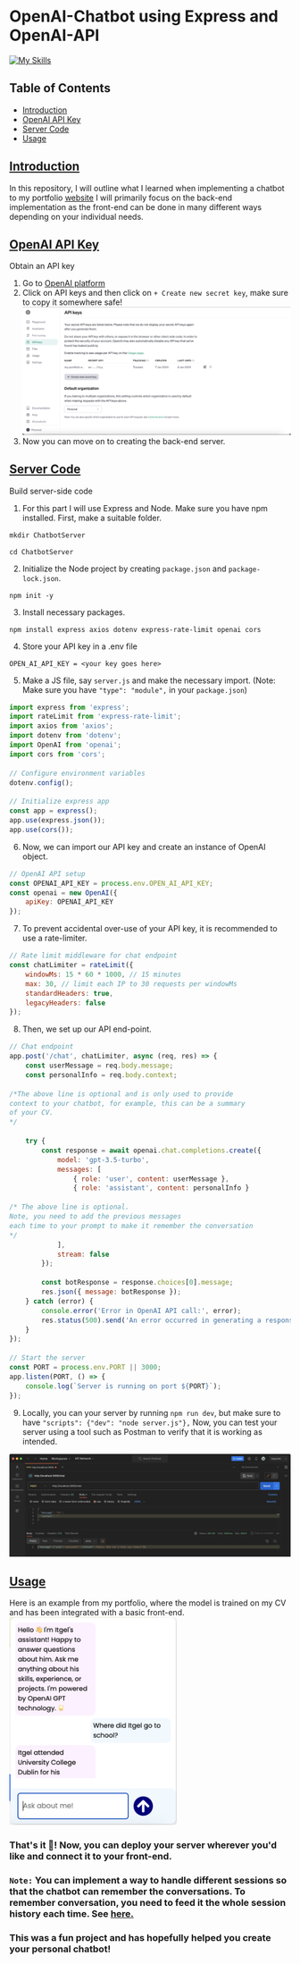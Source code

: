 # OpenAI-Chatbot using Express and OpenAI-API
[![My Skills](https://skillicons.dev/icons?i=express,nodejs,js&perline=10)](https://skillicons.dev)

## Table of Contents
- [Introduction](#introduction)
- [OpenAI API Key](#openai-api-key)
- [Server Code](#server-code)
- [Usage](#usage)


## [Introduction](#introduction) 
In this repository, I will outline what I learned when implementing a chatbot to my portfolio [website](https://itgelganbold.com)
I will primarily focus on the back-end implementation as the front-end can be done in many different ways depending on your individual needs.

## [OpenAI API Key](#openai-api-key)
Obtain an API key

1. Go to [OpenAI platform](https://platform.openai.com/)
2. Click on API keys and then click on ` + Create new secret key `, make sure to copy it somewhere safe!
   <img src='images/openai_platform.png' style = {{}} alt="openai_platform"/>
4. Now you can move on to creating the back-end server.


## [Server Code](#server-code)

Build server-side code

1. For this part I will use Express and Node. Make sure you have npm installed. First, make a suitable folder.
```
mkdir ChatbotServer
```
```
cd ChatbotServer
```
2. Initialize the Node project by creating `package.json` and `package-lock.json`.
```
npm init -y
```
3. Install necessary packages.
```
npm install express axios dotenv express-rate-limit openai cors
```
4. Store your API key in a .env file
```
OPEN_AI_API_KEY = <your key goes here>
```
5. Make a JS file, say `server.js` and make the necessary import. (Note: Make sure you have `"type": "module",` in your `package.json`)
```javascript
import express from 'express';
import rateLimit from 'express-rate-limit';
import axios from 'axios';
import dotenv from 'dotenv';
import OpenAI from 'openai';
import cors from 'cors';

// Configure environment variables
dotenv.config();

// Initialize express app
const app = express();
app.use(express.json());
app.use(cors());
```

6. Now, we can import our API key and create an instance of OpenAI object.
```js
// OpenAI API setup
const OPENAI_API_KEY = process.env.OPEN_AI_API_KEY;
const openai = new OpenAI({
    apiKey: OPENAI_API_KEY
});
```

7. To prevent accidental over-use of your API key, it is recommended to use a rate-limiter.
```js
// Rate limit middleware for chat endpoint
const chatLimiter = rateLimit({
    windowMs: 15 * 60 * 1000, // 15 minutes
    max: 30, // limit each IP to 30 requests per windowMs
    standardHeaders: true,
    legacyHeaders: false
});
```

8. Then, we set up our API end-point.
```js
// Chat endpoint
app.post('/chat', chatLimiter, async (req, res) => {
    const userMessage = req.body.message;
    const personalInfo = req.body.context;

/*The above line is optional and is only used to provide
context to your chatbot, for example, this can be a summary
of your CV.
*/

    try {
        const response = await openai.chat.completions.create({
            model: 'gpt-3.5-turbo',        
            messages: [
                { role: 'user', content: userMessage },
                { role: 'assistant', content: personalInfo }

/* The above line is optional.
Note, you need to add the previous messages
each time to your prompt to make it remember the conversation
*/
            ],
            stream: false
        });

        const botResponse = response.choices[0].message;
        res.json({ message: botResponse });
    } catch (error) {
        console.error('Error in OpenAI API call:', error);
        res.status(500).send('An error occurred in generating a response');
    }
});

// Start the server
const PORT = process.env.PORT || 3000;
app.listen(PORT, () => {
    console.log(`Server is running on port ${PORT}`);
});
```

9. Locally, you can your server by running `npm run dev`, but make sure to have `"scripts": {"dev": "node server.js"},`
Now, you can test your server using a tool such as Postman to verify that it is working as intended.
<img src = 'images/postman.png' alt='postman' style={{}} />

## [Usage](#usage)

Here is an example from my portfolio, where the model is trained on my CV and has been integrated with a basic front-end.
<img src = 'images/chat-window.png' alt='chat-window' width = 300px />


### That's it 🌟! Now, you can deploy your server wherever you'd like and connect it to your front-end. 
### `Note:` You can implement a way to handle different sessions so that the chatbot can remember the conversations. To remember conversation, you need to feed it the whole session history each time. See [here.](https://community.openai.com/t/gpt-3-5-turbo-how-to-remember-previous-messages-like-chat-gpt-website/170370/5)
### This was a fun project and has hopefully helped you create your personal chatbot!

